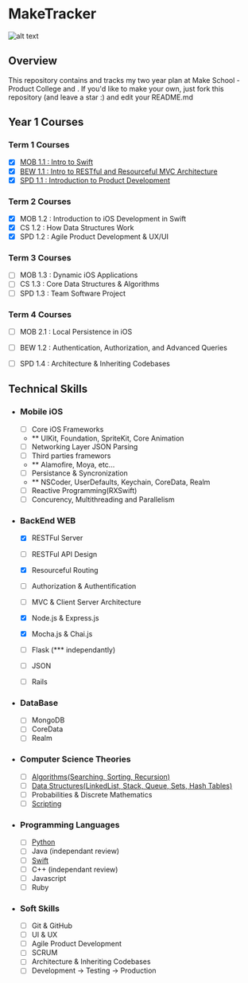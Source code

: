  # MakeTracker

![alt text](https://www.makeschool.com/assets/main/logos/makeschool-logo-blue-2d722dfb3c7b7739244c107e60d181c14856a3366de6f765969aa6a5db3009ae.svg)

## Overview

This repository contains and tracks my two year plan at Make School - Product College and . If you'd like to make your own, just fork this repository (and leave a star :) and edit your README.md


## Year 1 Courses

### Term 1 Courses

- [x] <a href="https://github.com/Product-College-Courses/MOB-1.1-Introduction-to-Swift">MOB 1.1 : Intro to Swift</a>
- [x] <a href="https://github.com/Product-College-Courses/BEW-1.1-RESTful-and-Resourceful-MVC-Architecture/tree/master/10.%20API%20RESTful%20Routes">BEW 1.1 : Intro to RESTful and Resourceful MVC Architecture</a>
- [x] <a href="https://github.com/Product-College-Courses/SPD-1.1-Introduction-To-Software-Product-Development">SPD 1.1 : Introduction to Product Development</a>

### Term 2 Courses

- [x] MOB 1.2 : Introduction to iOS Development in Swift
- [x] CS 1.2 : How Data Structures Work
- [x] SPD 1.2 : Agile Product Development & UX/UI

### Term 3 Courses

- [ ] MOB 1.3 : Dynamic iOS Applications
- [ ] CS 1.3 : Core Data Structures & Algorithms
- [ ] SPD 1.3 : Team Software Project

### Term 4 Courses
- [ ] MOB 2.1 : Local Persistence in iOS
- [ ] BEW 1.2 : Authentication, Authorization, and Advanced Queries
- [ ] SPD 1.4 : Architecture & Inheriting Codebases



## Technical Skills

* ### Mobile iOS
  - [ ] Core iOS Frameworks
   * ** UIKit, Foundation, SpriteKit, Core Animation
  - [ ] Networking Layer JSON Parsing
  - [ ] Third parties framewors
   * ** Alamofire, Moya, etc...
  - [ ] Persistance & Syncronization
   * ** NSCoder, UserDefaults, Keychain, CoreData, Realm
  - [ ] Reactive Programming(RXSwift)
  - [ ] Concurency, Multithreading and Parallelism 
  
* ### BackEnd WEB
  - [x] RESTFul Server
  - [ ] RESTFul API Design
  - [x] Resourceful Routing
  - [ ] Authorization & Authentification
  - [ ] MVC & Client Server Architecture
  - [x] Node.js & Express.js
  - [x] Mocha.js & Chai.js
  - [ ] Flask (*** independantly)
  - [ ] JSON
  - [ ] Rails
 
 
* ### DataBase
  - [ ] MongoDB
  - [ ] CoreData
  - [ ] Realm
  
* ### Computer Science Theories
  - [ ] <a href="https://github.com/MediBoss/Algorithms">Algorithms(Searching, Sorting, Recursion)</a>
  - [ ] <a href="https://github.com/MediBoss/DataStructures">Data Structures(LinkedList, Stack, Queue, Sets, Hash Tables)</a>
  - [ ] Probabilities & Discrete Mathematics
  - [ ] <a href="https://github.com/MediBoss/Scripts">Scripting</a>
  
* ### Programming Languages
  - [ ] <a href="https://github.com/MediBoss/Learning-Python">Python</a> 
  - [ ] Java (independant review)
  - [ ] <a href ="https://github.com/MediBoss/Swift-core-concepts">Swift</a> 
  - [ ] C++ (independant review)
  - [ ] Javascript
  - [ ] Ruby
  
* ### Soft Skills
  - [ ] Git & GitHub
  - [ ] UI & UX
  - [ ] Agile Product Development
  - [ ] SCRUM 
  - [ ] Architecture & Inheriting Codebases
  - [ ] Development -> Testing -> Production
